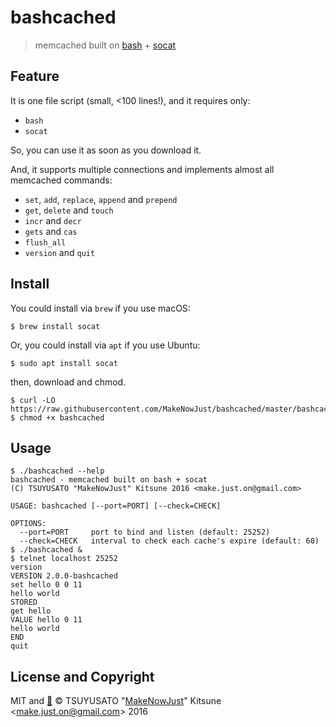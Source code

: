 # bashcached

> memcached built on [bash] + [socat]

[bash]: https://www.gnu.org/software/bash/
[socat]: http://www.dest-unreach.org/socat/


## Feature

It is one file script (small, <100 lines!), and it requires only:

  - `bash`
  - `socat`

So, you can use it as soon as you download it.

And, it supports multiple connections and implements almost all memcached commands:

  - `set`, `add`, `replace`, `append` and `prepend`
  - `get`, `delete` and `touch`
  - `incr` and `decr`
  - `gets` and `cas`
  - `flush_all`
  - `version` and `quit`

## Install

You could install via `brew` if you use macOS:

```console
$ brew install socat
```

Or, you could install via `apt` if you use Ubuntu:

```console
$ sudo apt install socat
```

then, download and chmod.

```console
$ curl -LO https://raw.githubusercontent.com/MakeNowJust/bashcached/master/bashcached
$ chmod +x bashcached
```

## Usage

```console
$ ./bashcached --help
bashcached - memcached built on bash + socat
(C) TSUYUSATO "MakeNowJust" Kitsune 2016 <make.just.on@gmail.com>

USAGE: bashcached [--port=PORT] [--check=CHECK]

OPTIONS:
  --port=PORT     port to bind and listen (default: 25252)
  --check=CHECK   interval to check each cache's expire (default: 60)
$ ./bashcached &
$ telnet localhost 25252
version
VERSION 2.0.0-bashcached
set hello 0 0 11
hello world
STORED
get hello
VALUE hello 0 11
hello world
END
quit
```


## License and Copyright

MIT and [:sushi:](https://github.com/MakeNowJust/sushi-ware)
© TSUYUSATO "[MakeNowJust](https://quine.codes)" Kitsune <<make.just.on@gmail.com>> 2016
